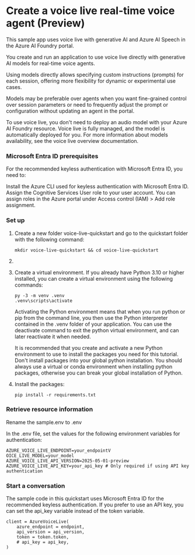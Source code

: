 # Create a voice live real-time voice agent (Preview)

This sample app uses voice live with generative AI and Azure AI Speech in the Azure AI Foundry portal.

You create and run an application to use voice live directly with generative AI models for real-time voice agents.

Using models directly allows specifying custom instructions (prompts) for each session, offering more flexibility for dynamic or experimental use cases.

Models may be preferable over agents when you want fine-grained control over session parameters or need to frequently adjust the prompt or configuration without updating an agent in the portal.

To use voice live, you don't need to deploy an audio model with your Azure AI Foundry resource. Voice live is fully managed, and the model is automatically deployed for you. For more information about models availability, see the voice live overview documentation.

### Microsoft Entra ID prerequisites

For the recommended keyless authentication with Microsoft Entra ID, you need to:

Install the Azure CLI used for keyless authentication with Microsoft Entra ID.
Assign the Cognitive Services User role to your user account. You can assign roles in the Azure portal under Access control (IAM) > Add role assignment.

### Set up

1. Create a new folder voice-live-quickstart and go to the quickstart folder with the following   command:

   ```
   mkdir voice-live-quickstart && cd voice-live-quickstart

   ```
2.
3. Create a virtual environment. If you already have Python 3.10 or higher installed, you can create a virtual environment using the following commands:

   ```
   py -3 -m venv .venv
   .venv\scripts\activate
   ```

   Activating the Python environment means that when you run python or pip from the command line, you then use the Python interpreter contained in the .venv folder of your application. You can use the deactivate command to exit the python virtual environment, and can later reactivate it when needed.

   It is recommended that you create and activate a new Python environment to use to install the packages you need for this tutorial. Don't install packages into your global python installation. You should always use a virtual or conda environment when installing python packages, otherwise you can break your global installation of Python.
4. Install the packages:

   ```
   pip install -r requirements.txt

   ```

### Retrieve resource information

Rename the sample.env to .env

In the .env file, set the values for the following environment variables for authentication:

```
AZURE_VOICE_LIVE_ENDPOINT=your_endpointV  
OICE_LIVE_MODEL=your_model  
AZURE_VOICE_LIVE_API_VERSION=2025-05-01-preview  AZURE_VOICE_LIVE_API_KEY=your_api_key # Only required if using API key authentication

```

### Start a conversation

The sample code in this quickstart uses Microsoft Entra ID for the recommended keyless authentication.   If you prefer to use an API key, you can set the api_key variable instead of the token variable.


```
client = AzureVoiceLive(
    azure_endpoint = endpoint,
    api_version = api_version,
    token = token.token,
    # api_key = api_key,
)
```
